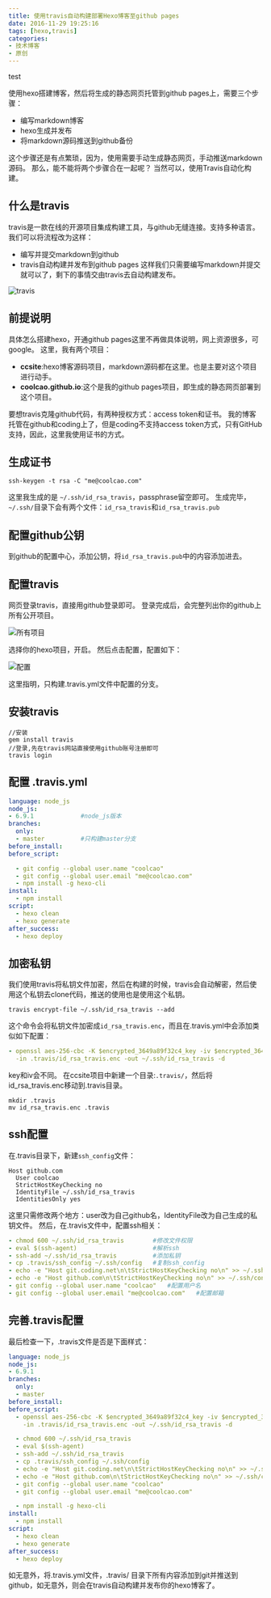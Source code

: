 ```yaml
---
title: 使用travis自动构建部署Hexo博客至github pages
date: 2016-11-29 19:25:16
tags: [hexo,travis]
categories:
- 技术博客
- 原创
---
```


test

使用hexo搭建博客，然后将生成的静态网页托管到github pages上，需要三个步骤：
* 编写markdown博客
* hexo生成并发布
* 将markdown源码推送到github备份

这个步骤还是有点繁琐，因为，使用需要手动生成静态网页，手动推送markdown源码。
那么，能不能将两个步骤合在一起呢？
当然可以，使用Travis自动化构建。

<!--more-->

## 什么是travis
travis是一款在线的开源项目集成构建工具，与github无缝连接。支持多种语言。
我们可以将流程改为这样：
* 编写并提交markdown到github
* travis自动构建并发布到github pages
这样我们只需要编写markdown并提交就可以了，剩下的事情交由travis去自动构建发布。

![travis](https://img001-10042971.cos.ap-shanghai.myqcloud.com/blog/travis.png)

## 前提说明
具体怎么搭建hexo，开通github pages这里不再做具体说明，网上资源很多，可google。
这里，我有两个项目：
* **ccsite**:hexo博客源码项目，markdown源码都在这里。也是主要对这个项目进行动手。
* **coolcao.github.io**:这个是我的github pages项目，即生成的静态网页部署到这个项目。

要想travis克隆github代码，有两种授权方式：access token和证书。
我的博客托管在github和coding上了，但是coding不支持access token方式，只有GitHub支持，因此，这里我使用证书的方式。

## 生成证书
```shell
ssh-keygen -t rsa -C "me@coolcao.com"
```
这里我生成的是 `~/.ssh/id_rsa_travis`，passphrase留空即可。
生成完毕，`~/.ssh/`目录下会有两个文件：`id_rsa_travis`和`id_rsa_travis.pub`

## 配置github公钥
到github的配置中心，添加公钥，将`id_rsa_travis.pub`中的内容添加进去。

## 配置travis
网页登录travis，直接用github登录即可。
登录完成后，会完整列出你的github上所有公开项目。

![所有项目](https://img001-10042971.cos.ap-shanghai.myqcloud.com/blog/coolcao_-_Profile_-_Travis_CI.png)

选择你的hexo项目，开启。
然后点击配置，配置如下：

![配置](https://img001-10042971.cos.ap-shanghai.myqcloud.com/blog/Settings_-_coolcao_ccsite_-_Travis_CI2.png)

这里指明，只构建.travis.yml文件中配置的分支。

## 安装travis
```shell
//安装
gem install travis
//登录,先在travis网站直接使用github账号注册即可
travis login
```

## 配置 .travis.yml

```yml
language: node_js
node_js:
- 6.9.1             #node_js版本
branches:
  only:     
  - master          #只构建master分支
before_install:
before_script:

  - git config --global user.name "coolcao"
  - git config --global user.email "me@coolcao.com"
  - npm install -g hexo-cli
install:
  - npm install
script:
  - hexo clean
  - hexo generate
after_success:
  - hexo deploy

```

## 加密私钥
我们使用travis将私钥文件加密，然后在构建的时候，travis会自动解密，然后使用这个私钥去clone代码，推送的使用也是使用这个私钥。

```shell
travis encrypt-file ~/.ssh/id_rsa_travis --add
```
这个命令会将私钥文件加密成`id_rsa_travis.enc`，而且在.travis.yml中会添加类似如下配置：
```yml
- openssl aes-256-cbc -K $encrypted_3649a89f32c4_key -iv $encrypted_3649a89f32c4_iv
  -in .travis/id_rsa_travis.enc -out ~/.ssh/id_rsa_travis -d
```
key和iv会不同。
在ccsite项目中新建一个目录:`.travis/`，然后将id_rsa_travis.enc移动到.travis目录。
```shell
mkdir .travis
mv id_rsa_travis.enc .travis
```

## ssh配置

在.travis目录下，新建`ssh_config`文件：
```shell
Host github.com
  User coolcao
  StrictHostKeyChecking no
  IdentityFile ~/.ssh/id_rsa_travis     
  IdentitiesOnly yes
```
这里只需修改两个地方：user改为自己github名，IdentityFile改为自己生成的私钥文件。
然后，在.travis文件中，配置ssh相关：
```yml
- chmod 600 ~/.ssh/id_rsa_travis        #修改文件权限
- eval $(ssh-agent)                     #解析ssh
- ssh-add ~/.ssh/id_rsa_travis          #添加私钥
- cp .travis/ssh_config ~/.ssh/config   #复制ssh_config
- echo -e "Host git.coding.net\n\tStrictHostKeyChecking no\n" >> ~/.ssh/config  #将host填入config
- echo -e "Host github.com\n\tStrictHostKeyChecking no\n" >> ~/.ssh/config
- git config --global user.name "coolcao"   #配置用户名
- git config --global user.email "me@coolcao.com"   #配置邮箱
```

## 完善.travis配置
最后检查一下，.travis文件是否是下面样式：
```yml
language: node_js
node_js:
- 6.9.1
branches:
  only:
  - master
before_install:
before_script:
  - openssl aes-256-cbc -K $encrypted_3649a89f32c4_key -iv $encrypted_3649a89f32c4_iv
    -in .travis/id_rsa_travis.enc -out ~/.ssh/id_rsa_travis -d

  - chmod 600 ~/.ssh/id_rsa_travis
  - eval $(ssh-agent)
  - ssh-add ~/.ssh/id_rsa_travis
  - cp .travis/ssh_config ~/.ssh/config
  - echo -e "Host git.coding.net\n\tStrictHostKeyChecking no\n" >> ~/.ssh/config
  - echo -e "Host github.com\n\tStrictHostKeyChecking no\n" >> ~/.ssh/config
  - git config --global user.name "coolcao"
  - git config --global user.email "me@coolcao.com"

  - npm install -g hexo-cli
install:
  - npm install
script:
  - hexo clean
  - hexo generate
after_success:
  - hexo deploy
```
如无意外，将.travis.yml文件，.travis/ 目录下所有内容添加到git并推送到github，如无意外，则会在travis自动构建并发布你的hexo博客了。
